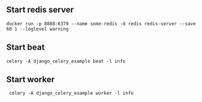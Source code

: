 

## Start redis server
```shell
docker run -p 8888:6379 --name some-redis -d redis redis-server --save 60 1 --loglevel warning
```

## Start beat
```shell
celery -A django_celery_example beat -l info
```

## Start worker
```shell
 celery -A django_celery_example worker -l info
```